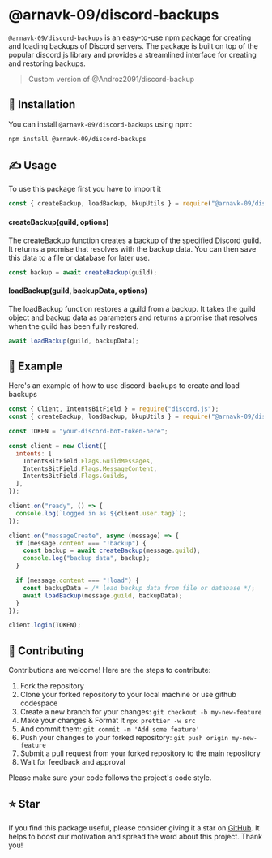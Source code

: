 # @arnavk-09/discord-backups
`@arnavk-09/discord-backups` is an easy-to-use npm package for creating and loading backups of Discord servers. The package is built on top of the popular discord.js library and provides a streamlined interface for creating and restoring backups.
> Custom version of @Androz2091/discord-backup

## 📩 Installation
You can install `@arnavk-09/discord-backups` using npm:
```bash
npm install @arnavk-09/discord-backups 
```

## ✍️ Usage
To use this package first you have to import it
```js
const { createBackup, loadBackup, bkupUtils } = require("@arnavk-09/discord-backups");
```

#### createBackup(guild, options)
The createBackup function creates a backup of the specified Discord guild. It returns a promise that resolves with the backup data. You can then save this data to a file or database for later use.
```js
const backup = await createBackup(guild);
```

#### loadBackup(guild, backupData, options)
The loadBackup function restores a guild from a backup. It takes the guild object and backup data as parameters and returns a promise that resolves when the guild has been fully restored.
```js
await loadBackup(guild, backupData);
```

## 🧪 Example
Here's an example of how to use discord-backups to create and load backups
```js
const { Client, IntentsBitField } = require("discord.js");
const { createBackup, loadBackup, bkupUtils } = require("@arnavk-09/discord-backups");

const TOKEN = "your-discord-bot-token-here";

const client = new Client({
  intents: [
    IntentsBitField.Flags.GuildMessages,
    IntentsBitField.Flags.MessageContent,
    IntentsBitField.Flags.Guilds,
  ],
});

client.on("ready", () => {
  console.log(`Logged in as ${client.user.tag}`);
});

client.on("messageCreate", async (message) => {
  if (message.content === "!backup") {
    const backup = await createBackup(message.guild);
    console.log("backup data", backup);
  }

  if (message.content === "!load") {
    const backupData = /* load backup data from file or database */;
    await loadBackup(message.guild, backupData);
  }
});

client.login(TOKEN);
```

## 👏 Contributing

Contributions are welcome! Here are the steps to contribute:

1. Fork the repository
2. Clone your forked repository to your local machine or use github codespace 
3. Create a new branch for your changes: `git checkout -b my-new-feature`
4. Make your changes & Format It `npx prettier -w src`
5. And commit them: `git commit -m 'Add some feature'`
6. Push your changes to your forked repository: `git push origin my-new-feature`
7. Submit a pull request from your forked repository to the main repository
8. Wait for feedback and approval 

Please make sure your code follows the project's code style.

## ⭐ Star
If you find this package useful, please consider giving it a star on [GitHub](https://github.com/ArnavK-09/discord-backups). It helps to boost our motivation and spread the word about this project. Thank you! 
